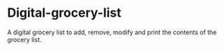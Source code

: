 # Digital-grocery-list
A digital grocery list to add, remove, modify and print the contents of the grocery list.
